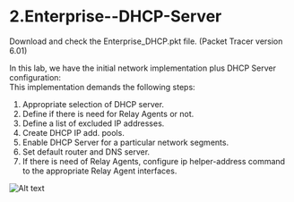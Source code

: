 # 2.Enterprise--DHCP-Server

Download and check the Enterprise_DHCP.pkt file. (Packet Tracer version 6.01)<br/>

In this lab, we have the initial network implementation plus DHCP Server configuration:<br/>
This implementation demands the following steps:<br/>

1. Appropriate selection of DHCP server.<br/>
2. Define if there is need for Relay Agents or not. <br/>
3. Define a list of excluded IP addresses.
4. Create DHCP IP add. pools.
5. Enable DHCP Server for a particular network segments.
6. Set default router and DNS server.
7. If there is need of Relay Agents, configure ip helper-address command 
to the appropriate Relay Agent interfaces. 

![Alt text](https://raw.githubusercontent.com/paulzir/Cisco_Labs/master/2.Enterprise%2BDHCP%20Server/Small%20Enterprice_DHCP.JPG)
